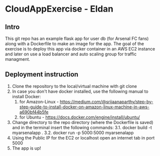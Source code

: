 # CloudAppExercise - Eldan
## Intro
This git repo has an example flask app for user db (for Arsenal FC fans) along with a Dockerfile to make an image for the app.
The goal of the exercise is to deploy this app via docker container in an AWS EC2 instance and later on use a load balancer and auto scaling group for traffic managment.

## Deployment instruction
1. Clone the repository to the local/virtual machine with git clone
2. In case you don't have docker installed, use the following manual to install Docker:
   1. for Amazon-Linux - https://medium.com/@srijaanaparthy/step-by-step-guide-to-install-docker-on-amazon-linux-machine-in-aws-a690bf44b5fe
   2. for Ubuntu - https://docs.docker.com/engine/install/ubuntu/
3. Change directory to the repo directory (where the Dockerfile is saved) and in the terminal insert the following commands:
   3.1. docker build -t myarsenalapp .
   3.2. docker run -p 5000:5000 myarsenalapp
4. Using the Public IP for the EC2 or localhost open an internet tab in port 5000
5. The app is up!
